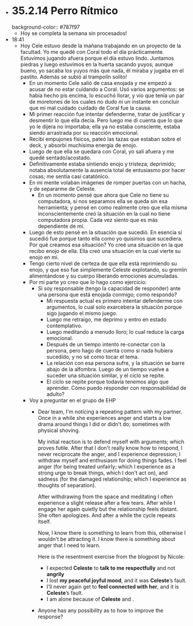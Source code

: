 - # 35.2.14 Perro Rítmico
  background-color:: #787f97
	- Hoy se completa la semana sin procesados!
- 18:41
	- Hoy Cele estuvo desde la mañana trabajando en un proyecto de la facultad. Yo me quedé con Coral todo el día prácticamente. Estuvimos jugando afuera porque el día estuvo lindo. Juntamos piedras y luego estuvimos en la huerta sacando yuyos; aunque bueno, yo sacaba los yuyos más que nada, él miraba y jugaba en el pastito. Además se subió al trampolín solito!
		- En un momento Cele salió de casa enojada y me empezó a acusar de no estar cuidando a Coral. Usó varios argumentos: se había hecho pis encima, lo escuchó llorar, y vio que tenía un par de moretones de los cuales no dudo ni un instante en concluir que mi mal cuidado cuidado de Coral fue la causa.
		- Mi primer reacción fue intentar defenderme, tratar de justificar y desmentir lo que ella decía. Pero luego me di cuenta que lo que yo le dijera no importaba; ella ya no estaba consciente, estaba siendo arrastrada por su reacción emocional.
		- Recibí empujones físicos, pateó las tazas que estaban sobre el deck, y absorbí muchísima energía de enojo.
		- Luego de que ella se quedara con Coral, yo salí afuera y me quedé sentado/acostado.
		- Definitivamente estaba sintiendo enojo y tristeza; deprimido; notaba absolutamente la ausencia total de entusiasmo por hacer cosas; me sentía casi catatónico.
		- En mi mente volaban imágenes de romper puertas con un hacha, y de separarme de Celeste.
			- En un momento pensé que ahora que Cele no tiene su computadora, si nos separamos ella se queda sin esa herramienta; y pensé en como realmente creo que ella misma inconscientemente creó la situación en la cual no tiene computadora propia. Cada vez siento que es más dependiente de mí.
		- Luego de esto pensé en la situación que sucedió. En esencia si sucedió fue porque tanto ella como yo quisimos que sucediera. Por qué creamos esa situación? Yo creé una situación en la que recibo enojo de ella. Ella creó una situación en la cual vierte su enojo en mí.
		- Tengo cierto nivel de certeza de que ella está reprimiendo su enojo, y que eso fue simplemente Celeste explotando, su gremlin alimentándose y su cuerpo liberando emociones acumuladas.
		- Por mi parte yo creo que lo hago como ejercicio:
			- Si soy responsable (tengo la capacidad de responder) ante una persona que está enojada conmigo; como respondo?
				- Mi respuesta actual es primero intentar defenderme con argumentos, lo cual solo exarcebera la situación porque sigo jugando el mismo juego.
				- Luego me retraigo, me deprimo y entro en estado contemplativo.
				- Luego meditando a menudo lloro; lo cual reduce la carga emocional.
				- Después de un tiempo intento re-conectar con la persona, pero hago de cuenta como si nada hubiera sucedido, y no sé como tocar el tema.
				- La relación con esa persona sufre, y la situación se barre abajo de la alfombra. Luego de un tiempo vuelve a suceder una situación similar, y el ciclo se repite.
				- El ciclo se repite porque todavía tenemos algo que aprender. Cómo puedo responder con responsabilidad de adulto?
		- Voy a preguntar en el grupo de EHP
			- Dear team, I'm noticing a repeating pattern with my partner. Once in a while she experiences anger and starts a low drama around things I did or didn't do; sometimes with physical shoving.
			  
			  My initial reaction is to defend myself with arguments; which proves futile. After that I don't really know how to respond, I never reciprocate the anger, and I experience depression; I withdraw myself and enthusiasm for doing things fades. I feel anger (for being treated unfairly; which I experience as a strong urge to break things, which I don't act on), and sadness (for the damaged relationship; which I experience as thoughts of separation).
			  
			  After withdrawing from the space and meditating I often experience a slight release after a few tears. After while I engage her again quietly but the relationship feels distant. She often apologizes. And after a while the cycle repeats itself.
			  
			  Now, I know there is something to learn from this, otherwise I wouldn't be attracting it. I know there is something about anger that I need to learn.
			  
			  Here is the resentment exercise from the blogpost by Nicole:
				- I expected **Celeste** to **talk to me respectfully** and not **angrily**
				- I lost **my peaceful joyful mood**, and it was **Celeste**’s fault.
				- I’ll never again get to **feel connected with her**, and it is **Celeste**’s fault.
				- I am alone because of **Celeste** and .
			- Anyone has any possibility as to how to improve the response?